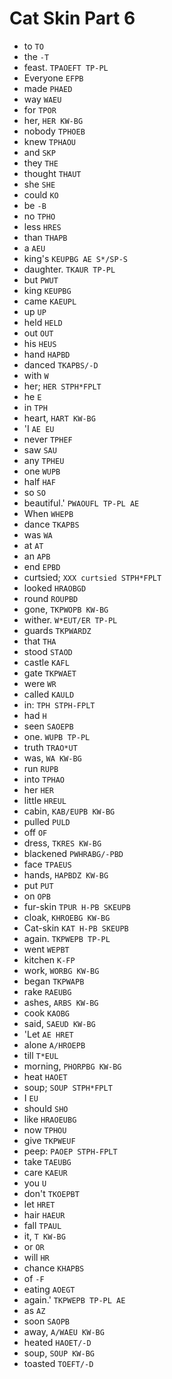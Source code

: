 # Cat Skin Part 6

* to `TO`
* the `-T`
* feast. `TPAOEFT TP-PL`
* Everyone `EFPB`
* made `PHAED`
* way `WAEU`
* for `TPOR`
* her, `HER KW-BG`
* nobody `TPHOEB`
* knew `TPHAOU`
* and `SKP`
* they `THE`
* thought `THAUT`
* she `SHE`
* could `KO`
* be `-B`
* no `TPHO`
* less `HRES`
* than `THAPB`
* a `AEU`
* king's `KEUPBG AE S*/SP-S`
* daughter. `TKAUR TP-PL`
* but `PWUT`
* king `KEUPBG`
* came `KAEUPL`
* up `UP`
* held `HELD`
* out `OUT`
* his `HEUS`
* hand `HAPBD`
* danced `TKAPBS/-D`
* with `W`
* her; `HER STPH*FPLT`
* he `E`
* in `TPH`
* heart, `HART KW-BG`
* 'I `AE EU`
* never `TPHEF`
* saw `SAU`
* any `TPHEU`
* one `WUPB`
* half `HAF`
* so `SO`
* beautiful.' `PWAOUFL TP-PL AE`
* When `WHEPB`
* dance `TKAPBS`
* was `WA`
* at `AT`
* an `APB`
* end `EPBD`
* curtsied; `XXX curtsied STPH*FPLT`
* looked `HRAOBGD`
* round `ROUPBD`
* gone, `TKPWOPB KW-BG`
* wither. `W*EUT/ER TP-PL`
* guards `TKPWARDZ`
* that `THA`
* stood `STAOD`
* castle `KAFL`
* gate `TKPWAET`
* were `WR`
* called `KAULD`
* in: `TPH STPH-FPLT`
* had `H`
* seen `SAOEPB`
* one. `WUPB TP-PL`
* truth `TRAO*UT`
* was, `WA KW-BG`
* run `RUPB`
* into `TPHAO`
* her `HER`
* little `HREUL`
* cabin, `KAB/EUPB KW-BG`
* pulled `PULD`
* off `OF`
* dress, `TKRES KW-BG`
* blackened `PWHRABG/-PBD`
* face `TPAEUS`
* hands, `HAPBDZ KW-BG`
* put `PUT`
* on `OPB`
* fur-skin `TPUR H-PB SKEUPB`
* cloak, `KHROEBG KW-BG`
* Cat-skin `KAT H-PB SKEUPB`
* again. `TKPWEPB TP-PL`
* went `WEPBT`
* kitchen `K-FP`
* work, `WORBG KW-BG`
* began `TKPWAPB`
* rake `RAEUBG`
* ashes, `ARBS KW-BG`
* cook `KAOBG`
* said, `SAEUD KW-BG`
* 'Let `AE HRET`
* alone `A/HROEPB`
* till `T*EUL`
* morning, `PHORPBG KW-BG`
* heat `HAOET`
* soup; `SOUP STPH*FPLT`
* I `EU`
* should `SHO`
* like `HRAOEUBG`
* now `TPHOU`
* give `TKPWEUF`
* peep: `PAOEP STPH-FPLT`
* take `TAEUBG`
* care `KAEUR`
* you `U`
* don't `TKOEPBT`
* let `HRET`
* hair `HAEUR`
* fall `TPAUL`
* it, `T KW-BG`
* or `OR`
* will `HR`
* chance `KHAPBS`
* of `-F`
* eating `AOEGT`
* again.' `TKPWEPB TP-PL AE`
* as `AZ`
* soon `SAOPB`
* away, `A/WAEU KW-BG`
* heated `HAOET/-D`
* soup, `SOUP KW-BG`
* toasted `TOEFT/-D`

